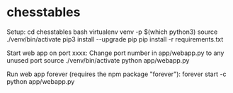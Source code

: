 # chesstables
Setup:
cd chesstables
bash
virtualenv venv -p $(which python3) 
source ./venv/bin/activate
pip3 install --upgrade pip
pip install -r requirements.txt

Start web app on port xxxx:
Change port number in app/webapp.py to any unused port
source ./venv/bin/activate
python app/webapp.py

Run web app forever (requires the npm package "forever"):
forever start -c python app/webapp.py
